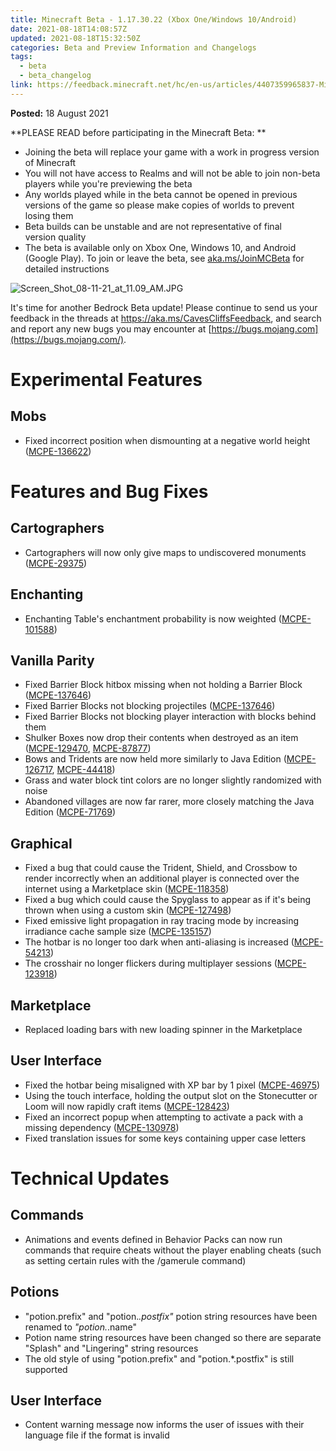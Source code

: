 ```yaml
---
title: Minecraft Beta - 1.17.30.22 (Xbox One/Windows 10/Android)
date: 2021-08-18T14:08:57Z
updated: 2021-08-18T15:32:50Z
categories: Beta and Preview Information and Changelogs
tags:
  - beta
  - beta_changelog
link: https://feedback.minecraft.net/hc/en-us/articles/4407359965837-Minecraft-Beta-1-17-30-22-Xbox-One-Windows-10-Android-
---
```


**Posted:** 18 August 2021

**PLEASE READ before participating in the Minecraft Beta: **

- Joining the beta will replace your game with a work in progress version of Minecraft 
- You will not have access to Realms and will not be able to join non-beta players while you're previewing the beta
- Any worlds played while in the beta cannot be opened in previous versions of the game so please make copies of worlds to prevent losing them 
- Beta builds can be unstable and are not representative of final version quality 
- The beta is available only on Xbox One, Windows 10, and Android (Google Play). To join or leave the beta, see [aka.ms/JoinMCBeta](https://aka.ms/JoinMCBeta) for detailed instructions

![Screen_Shot_08-11-21_at_11.09_AM.JPG](https://feedback.minecraft.net/hc/article_attachments/4407359848461/Screen_Shot_08-11-21_at_11.09_AM.JPG)

It's time for another Bedrock Beta update! Please continue to send us your feedback in the threads at <https://aka.ms/CavesCliffsFeedback>, and search and report any new bugs you may encounter at [https://bugs.mojang.com](https://bugs.mojang.com/).

# Experimental Features

## Mobs

- Fixed incorrect position when dismounting at a negative world height ([MCPE-136622](https://bugs.mojang.com/browse/MCPE-136622))

# Features and Bug Fixes

## Cartographers

- Cartographers will now only give maps to undiscovered monuments ([MCPE-29375](https://bugs.mojang.com/browse/MCPE-29375))

## Enchanting

- Enchanting Table's enchantment probability is now weighted ([MCPE-101588](https://bugs.mojang.com/browse/MCPE-101588))

## Vanilla Parity

- Fixed Barrier Block hitbox missing when not holding a Barrier Block ([MCPE-137646](https://bugs.mojang.com/browse/MCPE-137646))
- Fixed Barrier Blocks not blocking projectiles ([MCPE-137646](https://bugs.mojang.com/browse/MCPE-137646))
- Fixed Barrier Blocks not blocking player interaction with blocks behind them
- Shulker Boxes now drop their contents when destroyed as an item ([MCPE-129470](https://bugs.mojang.com/browse/MCPE-129470), [MCPE-87877](https://bugs.mojang.com/browse/MCPE-87877))
- Bows and Tridents are now held more similarly to Java Edition ([MCPE-126717](https://bugs.mojang.com/browse/MCPE-126717), [MCPE-44418](https://bugs.mojang.com/browse/MCPE-44418))
- Grass and water block tint colors are no longer slightly randomized with noise
- Abandoned villages are now far rarer, more closely matching the Java Edition ([MCPE-71769](https://bugs.mojang.com/browse/MCPE-71769))

## Graphical

- Fixed a bug that could cause the Trident, Shield, and Crossbow to render incorrectly when an additional player is connected over the internet using a Marketplace skin ([MCPE-118358](https://bugs.mojang.com/browse/MCPE-118358))
- Fixed a bug which could cause the Spyglass to appear as if it's being thrown when using a custom skin ([MCPE-127498](https://bugs.mojang.com/browse/MCPE-127498))
- Fixed emissive light propagation in ray tracing mode by increasing irradiance cache sample size ([MCPE-135157](https://bugs.mojang.com/browse/MCPE-135157))
- The hotbar is no longer too dark when anti-aliasing is increased ([MCPE-54213](https://bugs.mojang.com/browse/MCPE-54213))
- The crosshair no longer flickers during multiplayer sessions ([MCPE-123918](https://bugs.mojang.com/browse/MCPE-123918))

## Marketplace

- Replaced loading bars with new loading spinner in the Marketplace

## User Interface

- Fixed the hotbar being misaligned with XP bar by 1 pixel ([MCPE-46975](https://bugs.mojang.com/browse/MCPE-46975))
- Using the touch interface, holding the output slot on the Stonecutter or Loom will now rapidly craft items ([MCPE-128423](https://bugs.mojang.com/browse/MCPE-128423))
- Fixed an incorrect popup when attempting to activate a pack with a missing dependency ([MCPE-130978](https://bugs.mojang.com/browse/MCPE-130978))
- Fixed translation issues for some keys containing upper case letters

# Technical Updates

## Commands

- Animations and events defined in Behavior Packs can now run commands that require cheats without the player enabling cheats (such as setting certain rules with the /gamerule command)

## Potions

- "potion.prefix" and "potion.*.postfix"* potion string resources have been renamed to *"potion.*.name"
- Potion name string resources have been changed so there are separate "Splash" and "Lingering" string resources
- The old style of using "potion.prefix" and "potion.\*.postfix" is still supported

## User Interface

- Content warning message now informs the user of issues with their language file if the format is invalid
